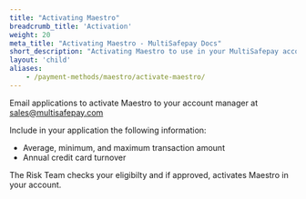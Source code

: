 ```yaml
---
title: "Activating Maestro"
breadcrumb_title: 'Activation'
weight: 20
meta_title: "Activating Maestro - MultiSafepay Docs"
short_description: "Activating Maestro to use in your MultiSafepay account"
layout: 'child'
aliases: 
    - /payment-methods/maestro/activate-maestro/
---
```


Email applications to activate Maestro to your account manager at <sales@multisafepay.com>

Include in your application the following information:

* Average, minimum, and maximum transaction amount
* Annual credit card turnover

The Risk Team checks your eligibilty and if approved, activates Maestro in your account.

